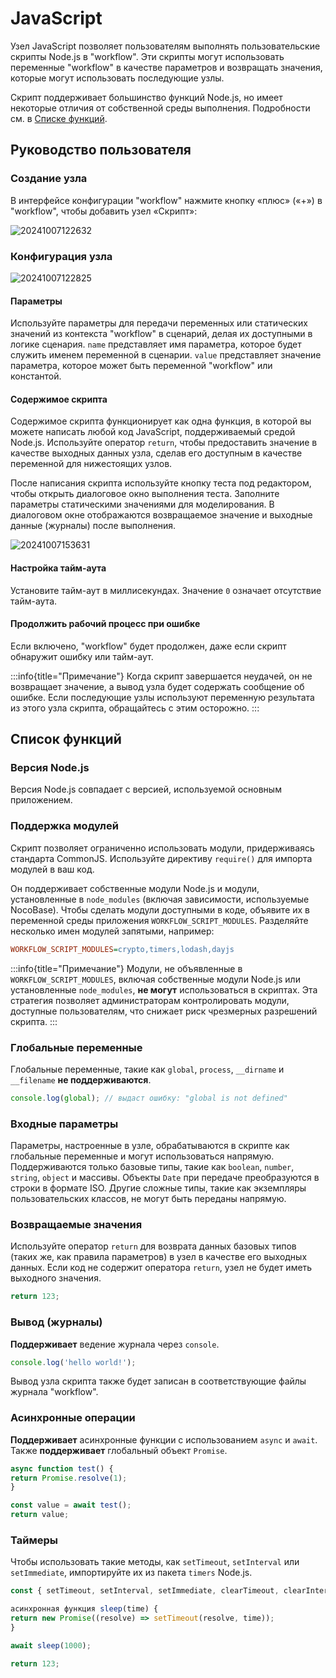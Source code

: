 # JavaScript

<PluginInfo name="workflow-script" link="/handbook/workflow-script" commercial="true"></PluginInfo>

Узел JavaScript позволяет пользователям выполнять пользовательские скрипты Node.js в "workflow". Эти скрипты могут использовать переменные "workflow" в качестве параметров и возвращать значения, которые могут использовать последующие узлы.

Скрипт поддерживает большинство функций Node.js, но имеет некоторые отличия от собственной среды выполнения. Подробности см. в [Списке функций](#feature-list).

## Руководство пользователя

### Создание узла

В интерфейсе конфигурации "workflow" нажмите кнопку «плюс» («+») в "workflow", чтобы добавить узел «Скрипт»:

![20241007122632](https://static-docs.nocobase.com/20241007122632.png)

### Конфигурация узла

![20241007122825](https://static-docs.nocobase.com/20241007122825.png)

#### Параметры

Используйте параметры для передачи переменных или статических значений из контекста "workflow" в сценарий, делая их доступными в логике сценария. `name` представляет имя параметра, которое будет служить именем переменной в сценарии. `value` представляет значение параметра, которое может быть переменной "workflow" или константой.

#### Содержимое скрипта

Содержимое скрипта функционирует как одна функция, в которой вы можете написать любой код JavaScript, поддерживаемый средой Node.js. Используйте оператор `return`, чтобы предоставить значение в качестве выходных данных узла, сделав его доступным в качестве переменной для нижестоящих узлов.

После написания скрипта используйте кнопку теста под редактором, чтобы открыть диалоговое окно выполнения теста. Заполните параметры статическими значениями для моделирования. В диалоговом окне отображаются возвращаемое значение и выходные данные (журналы) после выполнения.

![20241007153631](https://static-docs.nocobase.com/20241007153631.png)

#### Настройка тайм-аута

Установите тайм-аут в миллисекундах. Значение `0` означает отсутствие тайм-аута.

#### Продолжить рабочий процесс при ошибке

Если включено, "workflow" будет продолжен, даже если скрипт обнаружит ошибку или тайм-аут.

:::info{title="Примечание"}
Когда скрипт завершается неудачей, он не возвращает значение, а вывод узла будет содержать сообщение об ошибке. Если последующие узлы используют переменную результата из этого узла скрипта, обращайтесь с этим осторожно.
:::

## Список функций

### Версия Node.js

Версия Node.js совпадает с версией, используемой основным приложением.

### Поддержка модулей

Скрипт позволяет ограниченно использовать модули, придерживаясь стандарта CommonJS. Используйте директиву `require()` для импорта модулей в ваш код.

Он поддерживает собственные модули Node.js и модули, установленные в `node_modules` (включая зависимости, используемые NocoBase). Чтобы сделать модули доступными в коде, объявите их в переменной среды приложения `WORKFLOW_SCRIPT_MODULES`. Разделяйте несколько имен модулей запятыми, например:

```ini
WORKFLOW_SCRIPT_MODULES=crypto,timers,lodash,dayjs
```

:::info{title="Примечание"}
Модули, не объявленные в `WORKFLOW_SCRIPT_MODULES`, включая собственные модули Node.js или установленные `node_modules`, **не могут** использоваться в скриптах. Эта стратегия позволяет администраторам контролировать модули, доступные пользователям, что снижает риск чрезмерных разрешений скрипта.
:::

### Глобальные переменные

Глобальные переменные, такие как `global`, `process`, `__dirname` и `__filename` **не поддерживаются**.

```js
console.log(global); // выдаст ошибку: "global is not defined"
```

### Входные параметры

Параметры, настроенные в узле, обрабатываются в скрипте как глобальные переменные и могут использоваться напрямую. Поддерживаются только базовые типы, такие как `boolean`, `number`, `string`, `object` и массивы. Объекты `Date` при передаче преобразуются в строки в формате ISO.
Другие сложные типы, такие как экземпляры пользовательских классов, не могут быть переданы напрямую.

### Возвращаемые значения

Используйте оператор `return` для возврата данных базовых типов (таких же, как правила параметров) в узел в качестве его выходных данных. Если код не содержит оператора `return`, узел не будет иметь выходного значения.

```js
return 123;
```

### Вывод (журналы)

**Поддерживает** ведение журнала через `console`.

```js
console.log('hello world!');
```

Вывод узла скрипта также будет записан в соответствующие файлы журнала "workflow".

### Асинхронные операции

**Поддерживает** асинхронные функции с использованием `async` и `await`. Также **поддерживает** глобальный объект `Promise`.

```js
async function test() {
return Promise.resolve(1);
}

const value = await test();
return value;
```

### Таймеры

Чтобы использовать такие методы, как `setTimeout`, `setInterval` или `setImmediate`, импортируйте их из пакета `timers` Node.js.

```js
const { setTimeout, setInterval, setImmediate, clearTimeout, clearInterval, clearImmediate } = require('timers');

асинхронная функция sleep(time) {
return new Promise((resolve) => setTimeout(resolve, time));
}

await sleep(1000);

return 123;
```
